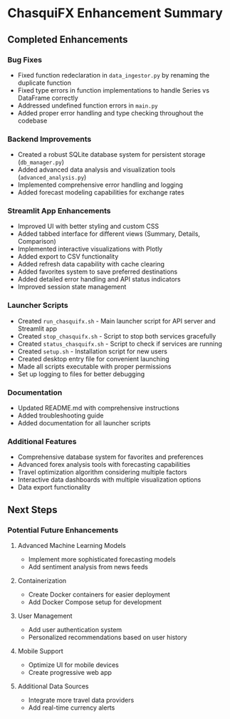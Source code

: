 # ChasquiFX Enhancement Summary

## Completed Enhancements

### Bug Fixes

- Fixed function redeclaration in `data_ingestor.py` by renaming the duplicate function
- Fixed type errors in function implementations to handle Series vs DataFrame correctly
- Addressed undefined function errors in `main.py`
- Added proper error handling and type checking throughout the codebase

### Backend Improvements

- Created a robust SQLite database system for persistent storage (`db_manager.py`)
- Added advanced data analysis and visualization tools (`advanced_analysis.py`)
- Implemented comprehensive error handling and logging
- Added forecast modeling capabilities for exchange rates

### Streamlit App Enhancements

- Improved UI with better styling and custom CSS
- Added tabbed interface for different views (Summary, Details, Comparison)
- Implemented interactive visualizations with Plotly
- Added export to CSV functionality
- Added refresh data capability with cache clearing
- Added favorites system to save preferred destinations
- Added detailed error handling and API status indicators
- Improved session state management

### Launcher Scripts

- Created `run_chasquifx.sh` - Main launcher script for API server and Streamlit app
- Created `stop_chasquifx.sh` - Script to stop both services gracefully
- Created `status_chasquifx.sh` - Script to check if services are running
- Created `setup.sh` - Installation script for new users
- Created desktop entry file for convenient launching
- Made all scripts executable with proper permissions
- Set up logging to files for better debugging

### Documentation

- Updated README.md with comprehensive instructions
- Added troubleshooting guide
- Added documentation for all launcher scripts

### Additional Features

- Comprehensive database system for favorites and preferences
- Advanced forex analysis tools with forecasting capabilities
- Travel optimization algorithm considering multiple factors
- Interactive data dashboards with multiple visualization options
- Data export functionality

## Next Steps

### Potential Future Enhancements

1. Advanced Machine Learning Models
   - Implement more sophisticated forecasting models
   - Add sentiment analysis from news feeds

2. Containerization
   - Create Docker containers for easier deployment
   - Add Docker Compose setup for development

3. User Management
   - Add user authentication system
   - Personalized recommendations based on user history

4. Mobile Support
   - Optimize UI for mobile devices
   - Create progressive web app

5. Additional Data Sources
   - Integrate more travel data providers
   - Add real-time currency alerts
